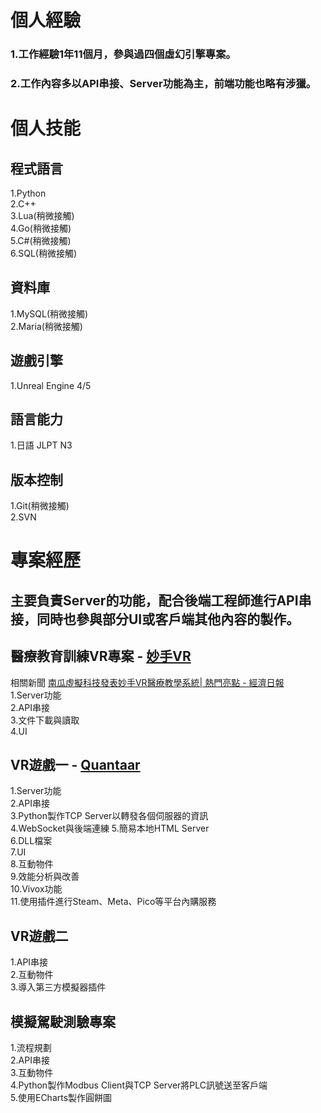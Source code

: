 # 個人經驗
### 1.工作經驗1年11個月，參與過四個虛幻引擎專案。  
### 2.工作內容多以API串接、Server功能為主，前端功能也略有涉獵。
# 個人技能
## 程式語言
1.Python  
2.C++  
3.Lua(稍微接觸)  
4.Go(稍微接觸)  
5.C#(稍微接觸)  
6.SQL(稍微接觸)  
## 資料庫
1.MySQL(稍微接觸)  
2.Maria(稍微接觸)  
## 遊戲引擎
1.Unreal Engine 4/5  
## 語言能力
1.日語 JLPT N3
## 版本控制
1.Git(稍微接觸)  
2.SVN
# 專案經歷
## 主要負責Server的功能，配合後端工程師進行API串接，同時也參與部分UI或客戶端其他內容的製作。
## 醫療教育訓練VR專案 - [妙手VR](https://goodhandvr.com/)
相關新聞 [南瓜虛擬科技發表妙手VR醫療教學系統| 熱門亮點 - 經濟日報](https://money.udn.com/money/story/5635/7062707)  
1.Server功能  
2.API串接  
3.文件下載與讀取  
4.UI
## VR遊戲一 - [Quantaar](https://www.meta.com/zh-tw/experiences/3984654618326751/)
1.Server功能  
2.API串接  
3.Python製作TCP Server以轉發各個伺服器的資訊  
4.WebSocket與後端連練
5.簡易本地HTML Server  
6.DLL檔案  
7.UI  
8.互動物件  
9.效能分析與改善  
10.Vivox功能  
11.使用插件進行Steam、Meta、Pico等平台內購服務
## VR遊戲二
1.API串接  
2.互動物件  
3.導入第三方模擬器插件  
## 模擬駕駛測驗專案
1.流程規劃  
2.API串接  
3.互動物件  
4.Python製作Modbus Client與TCP Server將PLC訊號送至客戶端  
5.使用ECharts製作圓餅圖
